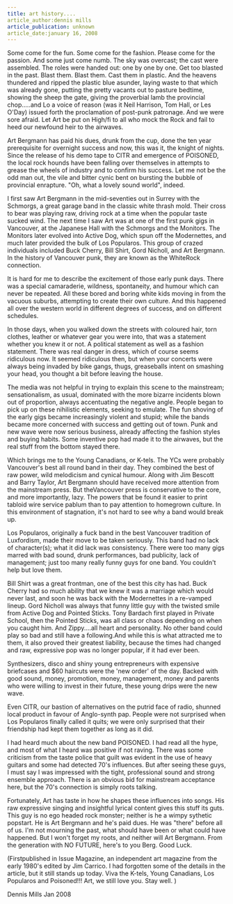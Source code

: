 ```yaml
---
title: art history....
article_author:dennis mills
article_publication: unknown
article_date:january 16, 2008
---
```

Some come for the fun. Some come for the fashion. Please come for the passion. And some just come numb. The sky was overcast; the cast were assembled. The roles were handed out: one by one by one. Get too blasted in the past. Blast them. Blast them. Cast them in plastic. And the heavens thundered and ripped the plastic blue asunder, laying waste to that which was already gone, putting the pretty vacants out to pasture bedtime, showing the sheep the gate, giving the proverbial lamb the provincial chop.....and Lo a voice of reason (was it Neil Harrison, Tom Hall, or Les O'Day) issued forth the proclamation of post-punk patronage. And we were sore afraid. Let Art be put on High/fi to all who mock the Rock and fail to heed our newfound heir to the airwaves.  
  
Art Bergmann has paid his dues, drunk from the cup, done the ten year prerequisite for overnight success and now, this was it, the knight of nights. Since the release of his demo tape to CITR and emergence of POISONED, the local rock hounds have been falling over themselves in attempts to grease the wheels of industry and to confirm his success. Let me not be the odd man out, the vile and bitter cynic bent on bursting the bubble of provincial enrapture. "Oh, what a lovely sound world", indeed.  
  
I first saw Art Bergmann in the mid-seventies out in Surrey with the Schmorgs, a great garage band in the classic white thrash mold. Their cross to bear was playing raw, driving rock at a time when the popular taste sucked wind. The next time I saw Art was at one of the first punk gigs in Vancouver, at the Japanese Hall with the Schmorgs and the Monitors. The Monitors later evolved into Active Dog, which spun off the Modernettes, and much later provided the bulk of Los Popularos. This group of crazed individuals included Buck Cherry, Bill Shirt, Gord Nicholl, and Art Bergmann. In the history of Vancouver punk, they are known as the WhiteRock connection.  
  
It is hard for me to describe the excitement of those early punk days. There was a special camaraderie, wildness, spontaneity, and humour which can never be repeated. All these bored and boring white kids moving in from the vacuous suburbs, attempting to create their own culture. And this happened all over the western world in different degrees of success, and on different schedules.  
  
In those days, when you walked down the streets with coloured hair, torn clothes, leather or whatever gear you were into, that was a statement whether you knew it or not. A political statement as well as a fashion statement. There was real danger in dress, which of course seems ridiculous now. It seemed ridiculous then, but when your concerts were always being invaded by bike gangs, thugs, greaseballs intent on smashing your head, you thought a bit before leaving the house.  
  
The media was not helpful in trying to explain this scene to the mainstream; sensationalism, as usual, dominated with the more bizarre incidents blown out of proportion, always accentuating the negative angle. People began to pick up on these nihilistic elements, seeking to emulate. The fun shoving of the early gigs became increasingly violent and stupid; while the bands became more concerned with success and getting out of town. Punk and new wave were now serious business, already affecting the fashion styles and buying habits. Some inventive pop had made it to the airwaves, but the real stuff from the bottom stayed there.  
  
Which brings me to the Young Canadians, or K-tels. The YCs were probably Vancouver's best all round band in their day. They combined the best of raw power, wild melodicism and cynical humour. Along with Jim Bescott and Barry Taylor, Art Bergmann should have received more attention from the mainstream press. But theVancouver press is conservative to the core, and more importantly, lazy. The powers that be found it easier to print tabloid wire service pablum than to pay attention to homegrown culture. In this environment of stagnation, it's not hard to see why a band would break up.  
  
Los Popularos, originally a fuck band in the best Vancouver tradition of Luxfordism, made their move to be taken seriously. This band had no lack of character(s); what it did lack was consistency. There were too many gigs marred with bad sound, drunk performances, bad publicity, lack of management; just too many really funny guys for one band. You couldn't help but love them.  
  
Bill Shirt was a great frontman, one of the best this city has had. Buck Cherry had so much ability that we knew it was a marriage which would never last, and soon he was back with the Modernettes in a re-vamped lineup. Gord Nicholl was always that funny little guy with the twisted smile from Active Dog and Pointed Sticks. Tony Bardach first played in Private School, then the Pointed Sticks, was all class or chaos depending on when you caught him. And Zippy....all heart and personality. No other band could play so bad and still have a following.And while this is what attracted me to them, it also proved their greatest liability, because the times had changed and raw, expressive pop was no longer popular, if it had ever been.  
  
Synthesizers, disco and shiny young entrepreneurs with expensive briefcases and $60 haircuts were the 'new order' of the day. Backed with good sound, money, promotion, money, management, money and parents who were willing to invest in their future, these young drips were the new wave.  
  
Even CITR, our bastion of alternatives on the putrid face of radio, shunned local product in favour of Anglo-synth pap. People were not surprised when Los Popularos finally called it quits; we were only surprised that their friendship had kept them together as long as it did.  
  
I had heard much about the new band POISONED. I had read all the hype, and most of what I heard was positive if not raving. There was some criticism from the taste police that guilt was evident in the use of heavy guitars and some had detected 70's influences. But after seeing these guys, I must say I was impressed with the tight, professional sound and strong ensemble approach. There is an obvious bid for mainstream acceptance here, but the 70's connection is simply roots talking.  
  
Fortunately, Art has taste in how he shapes these influences into songs. His raw expressive singing and insightful lyrical content gives this stuff its guts. This guy is no ego headed rock monster; neither is he a wimpy sythetic popstart. He is Art Bergmann and he's paid dues. He was "there" before all of us. I'm not mourning the past, what should have been or what could have happened. But I won't forget my roots, and neither will Art Bergmann. From the generation with NO FUTURE, here's to you Berg. Good Luck.  
  
(Firstpublished in Issue Magazine, an independent art magazine from the early 1980's edited by Jim Carrico. I had forgotten some of the details in the article, but it still stands up today. Viva the K-tels, Young Canadians, Los Popularos and Poisoned!!! Art, we still love you. Stay well. )  
  
Dennis Mills Jan 2008  
